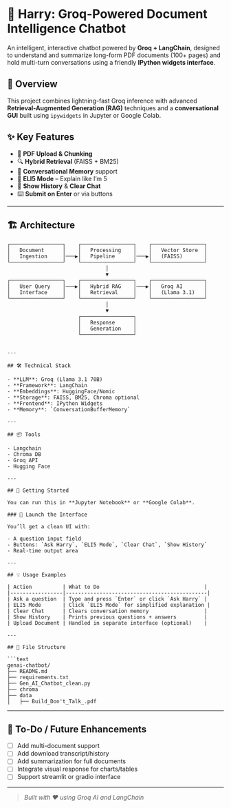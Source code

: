 
# 🤖 Harry: Groq-Powered Document Intelligence Chatbot

An intelligent, interactive chatbot powered by **Groq + LangChain**, designed to understand and summarize long-form PDF documents (100+ pages) and hold multi-turn conversations using a friendly **IPython widgets interface**.

## 🎯 Overview

This project combines lightning-fast Groq inference with advanced **Retrieval-Augmented Generation (RAG)** techniques and a **conversational GUI** built using `ipywidgets` in Jupyter or Google Colab.

## ✨ Key Features

- 📄 **PDF Upload & Chunking**
- 🔍 **Hybrid Retrieval** (FAISS + BM25)
- 💬 **Conversational Memory** support
- 🎨 **ELI5 Mode** – Explain like I’m 5
- 🧠 **Show History** & **Clear Chat**
- ⌨️ **Submit on Enter** or via buttons

---

## 🏗️ Architecture

```text
┌─────────────────┐    ┌─────────────────┐    ┌─────────────────┐
│   Document      │    │   Processing    │    │   Vector Store  │
│   Ingestion     │───▶│   Pipeline      │───▶│   (FAISS)       │
└─────────────────┘    └─────────────────┘    └─────────────────┘
                                │
                                ▼
┌─────────────────┐    ┌─────────────────┐    ┌─────────────────┐
│   User Query    │───▶│   Hybrid RAG    │───▶│   Groq AI       │
│   Interface     │    │   Retrieval     │    │   (Llama 3.1)   │
└─────────────────┘    └─────────────────┘    └─────────────────┘
                                │
                                ▼
                       ┌─────────────────┐
                       │   Response      │
                       │   Generation    │
                       └─────────────────┘
```
```

---

## 🛠️ Technical Stack

- **LLM**: Groq (Llama 3.1 70B)
- **Framework**: LangChain
- **Embeddings**: HuggingFace/Nomic
- **Storage**: FAISS, BM25, Chroma optional
- **Frontend**: IPython Widgets
- **Memory**: `ConversationBufferMemory`

---

## 📦 Tools

- Langchain
- Chroma DB
- Groq API
- Hugging Face

---

## 🚀 Getting Started

You can run this in **Jupyter Notebook** or **Google Colab**.

### 🧠 Launch the Interface

You’ll get a clean UI with:

- A question input field
- Buttons: `Ask Harry`, `ELI5 Mode`, `Clear Chat`, `Show History`
- Real-time output area

---

## 💡 Usage Examples

| Action          | What to Do                                  |
|-----------------|----------------------------------------------|
| Ask a question  | Type and press `Enter` or click `Ask Harry` |
| ELI5 Mode       | Click `ELI5 Mode` for simplified explanation |
| Clear Chat      | Clears conversation memory                  |
| Show History    | Prints previous questions + answers         |
| Upload Document | Handled in separate interface (optional)    |

---

## 📁 File Structure

```text
genai-chatbot/
├── README.md
├── requirements.txt
├── Gen_AI_Chatbot_clean.py
├── chroma
├── data
│   ├── Build_Don't_Talk_.pdf
```

---

## 🔧 To-Do / Future Enhancements

- [ ] Add multi-document support
- [ ] Add download transcript/history
- [ ] Add summarization for full documents
- [ ] Integrate visual response for charts/tables
- [ ] Support streamlit or gradio interface

---

> *Built with ❤️ using Groq AI and LangChain*
